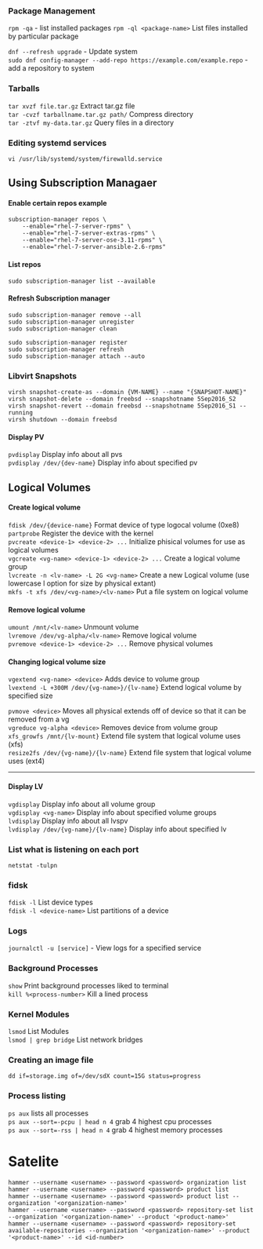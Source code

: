 ### Package Management 
`rpm -qa` - list installed packages
`rpm -ql <package-name>` List files installed by particular package

`dnf --refresh upgrade` - Update system <br />
`sudo dnf config-manager --add-repo https://example.com/example.repo` - add a repository to system

### Tarballs
`tar xvzf file.tar.gz` Extract tar.gz file <br />
`tar -cvzf tarballname.tar.gz path/` Compress directory <br />
`tar -ztvf my-data.tar.gz` Query files in a directory <br />

### Editing systemd services
`vi /usr/lib/systemd/system/firewalld.service`

## Using Subscription Managaer

#### Enable certain repos example
```
subscription-manager repos \
    --enable="rhel-7-server-rpms" \
    --enable="rhel-7-server-extras-rpms" \
    --enable="rhel-7-server-ose-3.11-rpms" \
    --enable="rhel-7-server-ansible-2.6-rpms"
```

#### List repos
`sudo subscription-manager list --available`

#### Refresh Subscription manager
```
sudo subscription-manager remove --all
sudo subscription-manager unregister
sudo subscription-manager clean

sudo subscription-manager register
sudo subscription-manager refresh
sudo subscription-manager attach --auto
```

### Libvirt Snapshots
```
virsh snapshot-create-as --domain {VM-NAME} --name "{SNAPSHOT-NAME}"
virsh snapshot-delete --domain freebsd --snapshotname 5Sep2016_S2
virsh snapshot-revert --domain freebsd --snapshotname 5Sep2016_S1 --running
virsh shutdown --domain freebsd
```

#### Display PV 
`pvdisplay` Display info about all pvs <br /> 
`pvdisplay /dev/{dev-name}` Display info about specified pv <br />

## Logical Volumes
#### Create logical volume
`fdisk /dev/{device-name}` Format device of type logocal volume (0xe8) <br />
`partprobe` Register the device with the kernel <br />
`pvcreate <device-1> <device-2> ...` Initialize phisical volumes for use as logical volumes <br />
`vgcreate <vg-name> <device-1> <device-2> ...` Create a logical volume group <br />
`lvcreate -n <lv-name> -L 2G <vg-name>` Create a new Logical volume (use lowercase l option for size by physical extant)<br /> 
`mkfs -t xfs /dev/<vg-name>/<lv-name>` Put a file system on logical volume <br /> 

#### Remove logical volume
`umount /mnt/<lv-name>` Unmount volume <br />
`lvremove /dev/vg-alpha/<lv-name>` Remove logical volume <br />
`pvremove <device-1> <device-2> ...` Remove physical volumes <br />

#### Changing logical volume size
`vgextend <vg-name> <device>` Adds device to volume group <br />
`lvextend -L +300M /dev/{vg-name>}/{lv-name}` Extend logical volume by specified size <br /> 

`pvmove <device>` Moves all physical extends off of device so that it can be removed from a vg <br />
`vgreduce vg-alpha <device>` Removes device from volume group <br />
`xfs_growfs /mnt/{lv-mount}` Extend file system that logical volume uses (xfs)<br />
`resize2fs /dev/{vg-name}/{lv-name}` Extend file system that logical volume uses (ext4) <br />

***

#### Display LV
`vgdisplay` Display info about all volume group <br /> 
`vgdisplay <vg-name>` Display info about specified volume groups <br />
`lvdisplay` Display info about all lvspv <br /> 
`lvdisplay /dev/{vg-name}/{lv-name}` Display info about specified lv <br />

### List what is listening on each port
`netstat -tulpn`

### fidsk
`fdisk -l` List device types <br />
`fdisk -l <device-name>` List partitions of a device <br />

### Logs
`journalctl -u [service]` - View logs for a specified service

### Background Processes
`show` Print background processes liked to terminal <br />
`kill %<process-number>` Kill a lined process <br />

### Kernel Modules
`lsmod` List Modules <br />
`lsmod | grep bridge` List network bridges <br>

### Creating an image file
`dd if=storage.img of=/dev/sdX count=15G status=progress`

### Process listing
`ps aux` lists all processes <br />
`ps aux --sort=-pcpu | head n 4` grab 4 highest cpu processes <br />
`ps aux --sort=-rss | head n 4` grab 4 highest memory processes <br />

# Satelite
`hammer --username <username> --password <password> organization list` <br/>
`hammer --username <username> --password <password> product list` <br/>
`hammer --username <username> --password <password> product list --organization '<organization-name>'` <br />
`hammer --username <username> --password <password> repository-set list --organization '<organization-name>' --product '<product-name>'` <br />
`hammer --username <username> --password <password> repository-set available-repositories --organization '<organization-name>' --product '<product-name>' --id <id-number>` <br />
